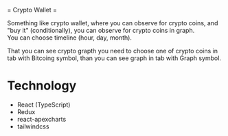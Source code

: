 = Crypto Wallet =  


Something like crypto wallet, where you can observe for crypto coins, and "buy it" (conditionally), you can observe for crypto coins in graph.  
You can choose timeline (hour, day, month).  

That you can see crypto grapth you need to choose one of crypto coins in tab with Bitcoing symbol, than you can see graph in tab with Graph symbol.  

# Technology
- React (TypeScript)
- Redux
- react-apexcharts
- tailwindcss
